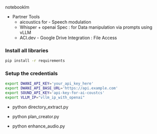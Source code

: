 notebooklm

- Partner Tools
  - aicoustics for - Speech modulation
  - Whisper + openai Spec : for Data manipulation via prompts using vLLM
  - ACI.dev - Google Drive Integration : File Access

### Install all libraries
```bash
pip install -r requirements
```

### Setup the credentials
```bash
export DWANI_API_KEY='your_api_key_here'
export DWANI_API_BASE_URL='https://api.example.com'
export SOUND_API_KEY='api-key-for-ai-coustcs'
export VLLM_IP="vllm_ip_with_openai"
```

- python directory_extract.py

- python plan_creator.py

- python enhance_audio.py


<!-- 

https://techeurope.notion.site/berlin-hackathon-manual

-->

